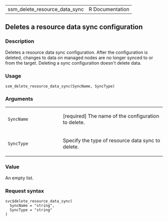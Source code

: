 <table style="width: 100%;">
<tbody>
<tr class="odd">
<td>ssm_delete_resource_data_sync</td>
<td style="text-align: right;">R Documentation</td>
</tr>
</tbody>
</table>

## Deletes a resource data sync configuration

### Description

Deletes a resource data sync configuration. After the configuration is
deleted, changes to data on managed nodes are no longer synced to or
from the target. Deleting a sync configuration doesn't delete data.

### Usage

    ssm_delete_resource_data_sync(SyncName, SyncType)

### Arguments

<table>
<colgroup>
<col style="width: 35%" />
<col style="width: 65%" />
</colgroup>
<tbody>
<tr class="odd">
<td><code
id="ssm_delete_resource_data_sync_:_SyncName">SyncName</code></td>
<td><p>[required] The name of the configuration to delete.</p></td>
</tr>
<tr class="even">
<td><code
id="ssm_delete_resource_data_sync_:_SyncType">SyncType</code></td>
<td><p>Specify the type of resource data sync to delete.</p></td>
</tr>
</tbody>
</table>

### Value

An empty list.

### Request syntax

    svc$delete_resource_data_sync(
      SyncName = "string",
      SyncType = "string"
    )
